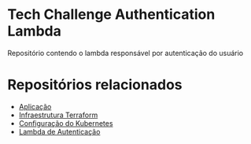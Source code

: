 # Tech Challenge Authentication Lambda
Repositório contendo o lambda responsável por autenticação do usuário

# Repositórios relacionados
* [Aplicação](https://github.com/souzamarcos/tech-challenge-fast-food)
* [Infraestrutura Terraform](https://github.com/souzamarcos/tech-challenge-terraform)
* [Configuração do Kubernetes](https://github.com/souzamarcos/tech-challenge-kubernetes)
* [Lambda de Autenticação](https://github.com/souzamarcos/tech-challenge-authentication-lambda)
